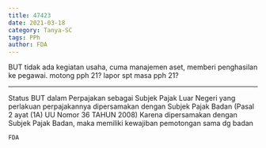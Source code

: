 ```yaml
---
title: 47423
date: 2021-03-18
category: Tanya-SC
tags: PPh
author: FDA
---
```


BUT tidak ada kegiatan usaha, cuma manajemen aset, memberi penghasilan ke pegawai. motong pph 21? lapor spt masa pph 21?

---

Status BUT dalam Perpajakan sebagai Subjek Pajak Luar Negeri yang perlakuan perpajakannya dipersamakan dengan Subjek Pajak Badan (Pasal 2 ayat (1A) UU Nomor 36 TAHUN 2008) Karena dipersamakan dengan Subjek Pajak Badan, maka memiliki kewajiban pemotongan sama dg badan

`FDA`

